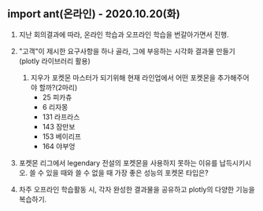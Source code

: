 ## import ant(온라인) - 2020.10.20(화)

1. 지난 회의결과에 따라, 온라인 학습과 오프라인 학습을 번갈아가면서 진행.

2. "고객"이 제시한 요구사항을 하나 골라, 그에 부응하는 시각화 결과물 만들기(plotly 라이브러리 활용)
   1. 지우가 포켓몬 마스터가 되기위해 현재 라인업에서 어떤 포켓몬을 추가해주어야 할까?(2마리)
       - 25 피카츄
       - 6 리자몽
       - 131 라프라스
       - 143 잠만보
       - 153 베이리프
       - 164 야부엉
  
  2. 포켓몬 리그에서 legendary 전설의 포켓몬을 사용하지 못하는 이유를 납득시키시오. 쓸 수 있을 때와 쓸 수 없을 때 가장 좋은 성능의 포켓몬 타입은?

3. 차주 오프라인 학습활동 시, 각자 완성한 결과물을 공유하고 plotly의 다양한 기능을 복습하기.
